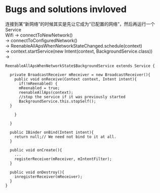 # Bugs and solutions invloved

连接到某“新网络”的时候其实是先让它成为“已配置的网络”，然后再运行一个Service </br>
Wifi -> connectToNewNetwork() </br>
    -> connectToConfiguredNetwork() </br>
    -> ReenableAllApsWhenNetworkStateChanged.schedule(context) </br>
    -> context.startService(new Intent(context, BackgroundService.class)) </br>
    -> 
  ```
  ReenableAllApsWhenNetworkState$BackgroundService extends Service {
  
    private BroadcastReceiver mReceiver = new BroadcastReceiver(){
      public void onReceive(Context context, Intent intent){
      	if(!mReenabled) {
		mReenabled = true;
		reenableAllAps(context);
		//stop the service if it was previously started
		BackgroundService.this.stopSelf();
	}
      
      }
        
    }
    
    public IBinder onBind(Intent intent){
      return null;// We need not bind to it at all.
    }
    
    public void onCreate(){
      ...
      registerReceiver(mReceiver, mIntentFilter);
    }
    
    public void onDestroy(){
      inregisterReceiver(mReceiver);
    }
}
```
